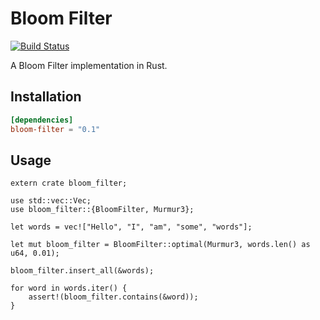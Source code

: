 # Bloom Filter

[![Build Status](https://travis-ci.com/sagalasan/bloom-filter.svg?branch=master)](https://travis-ci.com/sagalasan/bloom-filter)

A Bloom Filter implementation in Rust.

## Installation

```toml
[dependencies]
bloom-filter = "0.1"
```

## Usage

```rust,no_run
extern crate bloom_filter;

use std::vec::Vec;
use bloom_filter::{BloomFilter, Murmur3};

let words = vec!["Hello", "I", "am", "some", "words"];

let mut bloom_filter = BloomFilter::optimal(Murmur3, words.len() as u64, 0.01);

bloom_filter.insert_all(&words);

for word in words.iter() {
    assert!(bloom_filter.contains(&word));
}
```